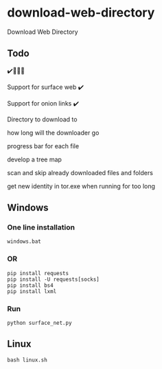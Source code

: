 # download-web-directory
 Download Web Directory 

## Todo
✔️️👳‍♀️❌

Support for surface web ✔️

Support for onion links ✔️

Directory to download to

how long will the downloader go

progress bar for each file

develop a tree map

scan and skip already downloaded files and folders

get new identity in tor.exe when running for too long




## Windows

### One line installation
```
windows.bat
```

### OR

```
pip install requests
pip install -U requests[socks]
pip install bs4
pip install lxml
```

### Run

```
python surface_net.py
```

## Linux

```
bash linux.sh
```